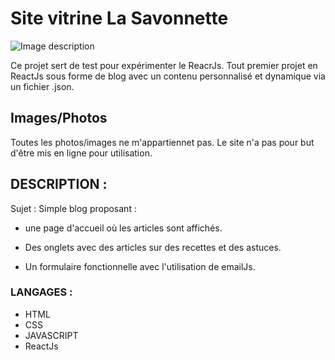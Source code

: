 # Site vitrine La Savonnette


![Image description](./app/public/images/Capture.PNG)


Ce projet sert de test pour expérimenter le ReacrJs.
Tout premier projet en ReactJs sous forme de blog avec un contenu personnalisé et dynamique via un fichier .json.

## Images/Photos

Toutes les photos/images ne m'appartiennet pas. Le site n'a pas pour but d'être mis en ligne pour utilisation.

## DESCRIPTION : 
 

Sujet : Simple blog proposant :

* une page d'accueil où les articles sont affichés.

* Des onglets avec des articles sur des recettes et des astuces.

* Un formulaire fonctionnelle avec l'utilisation de emailJs.

### LANGAGES : 

* HTML 
* CSS 
* JAVASCRIPT 
* ReactJs



